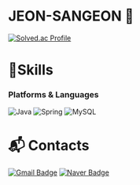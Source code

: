 # JEON-SANGEON 🥹

[![Solved.ac Profile](http://mazassumnida.wtf/api/v2/generate_badge?boj=tkd0204)](https://solved.ac/tkd0204/)

# 🔧Skills
### Platforms & Languages
![Java](https://img.shields.io/badge/Java-007396.svg?&style=for-the-badge&logo=Java&logoColor=white)
![Spring](https://img.shields.io/badge/Spring-6DB33F.svg?&style=for-the-badge&logo=Spring&logoColor=white)
![MySQL](https://img.shields.io/badge/MySQL-4479A1.svg?&style=for-the-badge&logo=MySQL&logoColor=white)

# :mailbox_with_mail: Contacts
[![Gmail Badge](https://img.shields.io/badge/Gmail-d14836?style=flat-square&logo=Gmail&logoColor=white&link=mailto:tkd020464@gmail.com)](mailto:tkd020464@gmail.com)
[![Naver Badge](https://img.shields.io/badge/Naver-03C75A?style=flat-square&logo=Naver&logoColor=white&link=mailto:tkd0204@naver.com)](mailto:tkd0204@naver.com)
